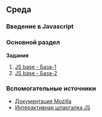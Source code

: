 ## Среда


### Введение в Javascript

### Основной раздел


**Задания**
1. [JS base - База-1](../../../../js-base-tasks)
2. [JS base - База-2](../../../../js-base-algo_functions)


### Вспомогательные источники

- [Документация Mozilla](https://developer.mozilla.org/ru/docs/Web/JavaScript)
- [Интерактивная шпаргалка JS](https://htmlcheatsheet.com/js)